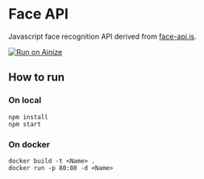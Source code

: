 # Face API
Javascript face recognition API derived from [face-api.js](https://github.com/justadudewhohacks/face-api.js/).

[![Run on Ainize](https://ainize.ai/static/images/run_on_ainize_button.svg)](https://ainize.web.app/redirect?git_repo=github.com/ainize-team1/face-similarity-gauge)

## How to run

### On local
```
npm install
npm start
```

### On docker
```
docker build -t <Name> .
docker run -p 80:80 -d <Name>
```
